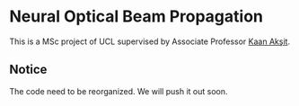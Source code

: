 # Neural Optical Beam Propagation
This is a MSc project of UCL supervised by Associate Professor [Kaan Akşit](https://kaanaksit.com).

## Notice
The code need to be reorganized. We will push it out soon.
